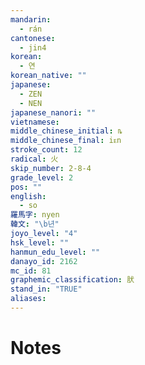 ```yaml
---
mandarin:
  - rán
cantonese:
  - jin4
korean:
  - 연
korean_native: ""
japanese:
  - ZEN
  - NEN
japanese_nanori: ""
vietnamese:
middle_chinese_initial: ȵ
middle_chinese_final: iᴇn
stroke_count: 12
radical: 火
skip_number: 2-8-4
grade_level: 2
pos: ""
english:
  - so
羅馬字: nyen
韓文: "\b년"
joyo_level: "4"
hsk_level: ""
hanmun_edu_level: ""
danayo_id: 2162
mc_id: 81
graphemic_classification: 肰
stand_in: "TRUE"
aliases:
---
```


# Notes
